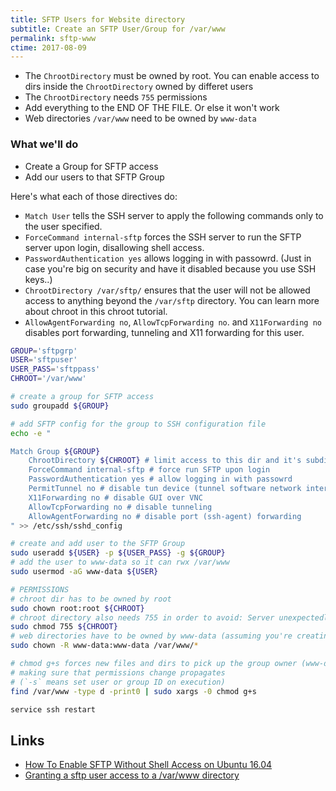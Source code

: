 ```yaml
---
title: SFTP Users for Website directory
subtitle: Create an SFTP User/Group for /var/www
permalink: sftp-www
ctime: 2017-08-09
---
```


- The `ChrootDirectory` must be owned by root. You can enable access to dirs inside the `ChrootDirectory` owned by differet users
- The `ChrootDirectory` needs `755` permissions
- Add everything to the END OF THE FILE. Or else it won't work
- Web directories `/var/www` need to be owned by `www-data`

### What we'll do
- Create a Group for SFTP access
- Add our users to that SFTP Group

Here's what each of those directives do:

- `Match User` tells the SSH server to apply the following commands only to the user specified. 
- `ForceCommand internal-sftp` forces the SSH server to run the SFTP server upon login, disallowing shell access.
- `PasswordAuthentication yes` allows logging in with passowrd. (Just in case you're big on security and have it disabled because you use SSH keys..)
- `ChrootDirectory /var/sftp/` ensures that the user will not be allowed access to anything beyond the `/var/sftp` directory. You can learn more about chroot in this chroot tutorial.
- `AllowAgentForwarding no`, `AllowTcpForwarding no`. and `X11Forwarding no` disables port forwarding, tunneling and X11 forwarding for this user.


```bash
GROUP='sftpgrp'
USER='sftpuser'
USER_PASS='sftppass'
CHROOT='/var/www'

# create a group for SFTP access
sudo groupadd ${GROUP}

# add SFTP config for the group to SSH configuration file
echo -e "

Match Group ${GROUP}
	ChrootDirectory ${CHROOT} # limit access to this dir and it's subdirs (jailed access)
	ForceCommand internal-sftp # force run SFTP upon login
	PasswordAuthentication yes # allow logging in with passowrd
	PermitTunnel no # disable tun device (tunnel software network interface) forwarding
	X11Forwarding no # disable GUI over VNC
	AllowTcpForwarding no # disable tunneling
	AllowAgentForwarding no # disable port (ssh-agent) forwarding
" >> /etc/ssh/sshd_config

# create and add user to the SFTP Group
sudo useradd ${USER} -p ${USER_PASS} -g ${GROUP}
# add the user to www-data so it can rwx /var/www
sudo usermod -aG www-data ${USER}

# PERMISSIONS
# chroot dir has to be owned by root
sudo chown root:root ${CHROOT}
# chroot directory also needs 755 in order to avoid: Server unexpectedly closed network connection
sudo chmod 755 ${CHROOT}
# web directories have to be owned by www-data (assuming you're creating sftp users for websites)
sudo chown -R www-data:www-data /var/www/*

# chmod g+s forces new files and dirs to pick up the group owner (www-data), 
# making sure that permissions change propagates 
# (`-s` means set user or group ID on execution)
find /var/www -type d -print0 | sudo xargs -0 chmod g+s 

service ssh restart
```



Links
---
- [How To Enable SFTP Without Shell Access on Ubuntu 16.04](https://www.digitalocean.com/community/tutorials/how-to-enable-sftp-without-shell-access-on-ubuntu-16-04)
- [Granting a sftp user access to a /var/www directory](https://askubuntu.com/questions/143700/granting-a-sftp-user-access-to-a-var-www-directory)
